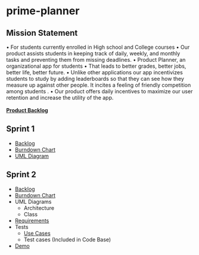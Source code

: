 # prime-planner
## Mission Statement ##
•	For students currently enrolled in High school and College courses 
•	Our product assists students in keeping track of daily, weekly, and monthly tasks and preventing them from missing deadlines. 
•	Product Planner, an organizational app for students 
•	That leads to better grades, better jobs, better life, better future. 
•	Unlike other applications our app incentivizes students to study by adding leaderboards so that they can see how they measure up against other people. It incites a feeling of friendly competition among students .
•	Our product offers daily incentives to maximize our user retention and increase the utility of the app. 
<br><br> [**Product Backlog**](https://docs.google.com/spreadsheets/d/1HSBoC19WC9w0YWZ5xD9QxapS4QA8zcKgTGT2fqvcHXQ/edit#gid=0)


## Sprint 1 ## 
* [Backlog](https://docs.google.com/spreadsheets/d/1EmF-StsJCDXHWK51zc_gVkav4ivncqkfktADfB3wTbw/edit#gid=0)
* [Burndown Chart](https://docs.google.com/spreadsheets/d/1EmF-StsJCDXHWK51zc_gVkav4ivncqkfktADfB3wTbw/edit#gid=0)
* [UML Diagram](https://github.com/PoodsProject/prime-planner/blob/master/PrimePlannerUMLSprint1.xml)
## Sprint 2 ## 
* [Backlog](https://docs.google.com/spreadsheets/d/1Nysj_K4-QUsn_6kKBrEUE_sAhqnjedjYf9DnCkg8r1U/edit#gid=0)
* [Burndown Chart](https://docs.google.com/spreadsheets/d/1Nysj_K4-QUsn_6kKBrEUE_sAhqnjedjYf9DnCkg8r1U/edit#gid=0)
* UML Diagrams
  * Architecture
  * Class
* [Requirements](https://github.com/PoodsProject/prime-planner/blob/master/Requirements.md)
* Tests
  * [Use Cases](https://github.com/PoodsProject/prime-planner/blob/master/Use_cases.md)
  * Test cases (Included in Code Base)
* [Demo](https://www.youtube.com/watch?v=peAU06BIvtg&feature=youtu.be)
